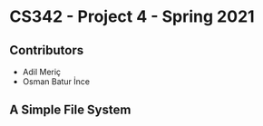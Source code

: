 # CS342 - Project 4 - Spring 2021
## Contributors
- Adil Meriç
- Osman Batur İnce
## A Simple File System
